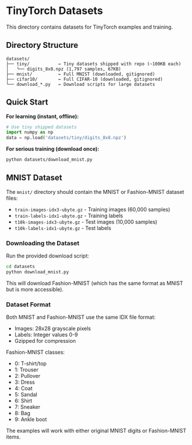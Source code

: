 # TinyTorch Datasets

This directory contains datasets for TinyTorch examples and training.

## Directory Structure

```
datasets/
├── tiny/           ← Tiny datasets shipped with repo (~100KB each)
│   └── digits_8x8.npz (1,797 samples, 67KB)
├── mnist/          ← Full MNIST (downloaded, gitignored)
├── cifar10/        ← Full CIFAR-10 (downloaded, gitignored)
└── download_*.py   ← Download scripts for large datasets
```

## Quick Start

**For learning (instant, offline):**
```python
# Use tiny shipped datasets
import numpy as np
data = np.load('datasets/tiny/digits_8x8.npz')
```

**For serious training (download once):**
```bash
python datasets/download_mnist.py
```

## MNIST Dataset

The `mnist/` directory should contain the MNIST or Fashion-MNIST dataset files:
- `train-images-idx3-ubyte.gz` - Training images (60,000 samples)
- `train-labels-idx1-ubyte.gz` - Training labels
- `t10k-images-idx3-ubyte.gz` - Test images (10,000 samples)
- `t10k-labels-idx1-ubyte.gz` - Test labels

### Downloading the Dataset

Run the provided download script:
```bash
cd datasets
python download_mnist.py
```

This will download Fashion-MNIST (which has the same format as MNIST but is more accessible).

### Dataset Format

Both MNIST and Fashion-MNIST use the same IDX file format:
- Images: 28x28 grayscale pixels
- Labels: Integer values 0-9
- Gzipped for compression

Fashion-MNIST classes:
- 0: T-shirt/top
- 1: Trouser
- 2: Pullover
- 3: Dress
- 4: Coat
- 5: Sandal
- 6: Shirt
- 7: Sneaker
- 8: Bag
- 9: Ankle boot

The examples will work with either original MNIST digits or Fashion-MNIST items.